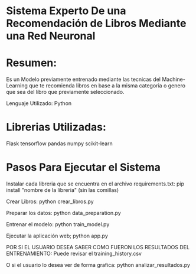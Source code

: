  # Sistema Experto De una Recomendación de Libros Mediante una Red Neuronal

# Resumen: 
Es un Modelo previamente entrenado mediante las tecnicas del Machine-Learning que te recomienda libros en base a la misma categoria o genero que sea del libro que previamente seleccionado.

Lenguaje Utilizado: Python


# Librerias Utilizadas:
Flask
tensorflow
pandas
numpy
scikit-learn


# Pasos Para Ejecutar el Sistema

 Instalar cada libreria que se encuentra en el archivo requirements.txt:
pip install "nombre de la libreria" (sin las comillas)

 Crear Libros:
python crear_libros.py

 Preparar los datos:
python data_preparation.py

 Entrenar el modelo:
python train_model.py

 Ejecutar la aplicación web;
python app.py

 POR SI EL USUARIO DESEA SABER COMO FUERON LOS RESULTADOS DEL ENTRENAMIENTO:
Puede revisar el training_history.csv

 O si el usuario lo desea ver de forma grafica:
python analizar_resultados.py